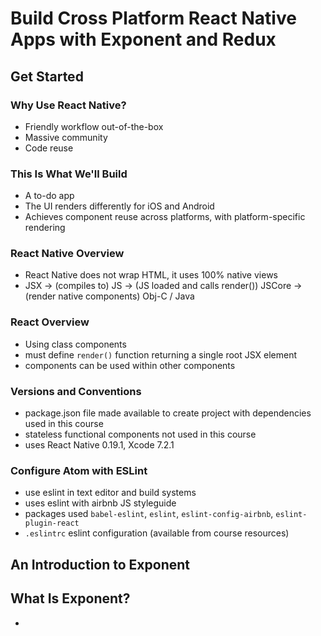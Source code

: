 # Build Cross Platform React Native Apps with Exponent and Redux

## Get Started
### Why Use React Native?
- Friendly workflow out-of-the-box
- Massive community
- Code reuse

### This Is What We'll Build
- A to-do app
- The UI renders differently for iOS and Android
- Achieves component reuse across platforms, with platform-specific rendering

### React Native Overview
- React Native does not wrap HTML, it uses 100% native views
- JSX -> (compiles to) JS -> (JS loaded and calls render()) JSCore -> (render native components) Obj-C / Java

### React Overview
- Using class components
- must define `render()` function returning a single root JSX element
- components can be used within other components

### Versions and Conventions
- package.json file made available to create project with dependencies used in this course
- stateless functional components not used in this course
- uses React Native 0.19.1, Xcode 7.2.1

### Configure Atom with ESLint
- use eslint in text editor and build systems
- uses eslint with airbnb JS styleguide
- packages used `babel-eslint`, `eslint`, `eslint-config-airbnb`, `eslint-plugin-react`
- `.eslintrc` eslint configuration (available from course resources)  

## An Introduction to Exponent
## What Is Exponent?
- 



